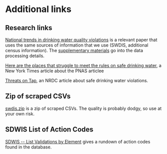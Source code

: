 # Additional links

## Research links

[National trends in drinking water quality violations](https://www.ncbi.nlm.nih.gov/pmc/articles/PMC5834717/)
is a relevant paper that uses the same sources of information
that we use (SWDIS, additional census information).
The [supplementary materials](https://www.ncbi.nlm.nih.gov/pmc/articles/PMC5834717/bin/pnas.201719805SI.pdf)
go into the data processing details.

[Here are the places that struggle to meet the rules on safe drinking water](https://www.nytimes.com/2018/02/12/climate/drinking-water-safety.html), 
a New York Times article about the PNAS articlee

[Threats on Tap](https://www.nrdc.org/resources/threats-tap-widespread-violations-water-infrastructure),
an NRDC article about safe drinking water violations.

## Zip of scraped CSVs

[swdis.zip](https://files.slack.com/files-pri/T0556DP9Y-FD53FL118/download/swdis.zip)
is a zip of scraped CSVs. The quality is probably dodgy, so use at your own risk.

## SDWIS List of Action Codes

[SDWIS -- List Validations by Element](/files/ListValidationsByElement.pdf)
gives a rundown of action codes found in the database.